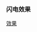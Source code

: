 ### 闪电效果


[效果](https://github.com/hxchen/UnityProjects/blob/main/LightingWithLineRenderer/Assets/Sprites/gif_animation_001.gif)
